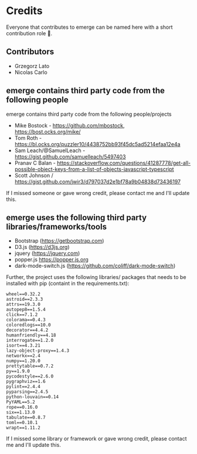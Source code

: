 Credits
=======

Everyone that contributes to emerge can be named here with a short contribution role 🥂.

## Contributors

- Grzegorz Lato
- Nicolas Carlo


## emerge contains third party code from the following people 

emerge contains third party code from the following people/projects

- Mike Bostock - https://github.com/mbostock, https://bost.ocks.org/mike/
- Tom Roth - https://bl.ocks.org/puzzler10/4438752bb93f45dc5ad5214efaa12e4a
- Sam Leach/@SamuelLeach - https://gist.github.com/samuelleach/5497403
- Pranav C Balan - https://stackoverflow.com/questions/41287778/get-all-possible-object-keys-from-a-list-of-objects-javascript-typescript
- Scott Johnson / https://gist.github.com/jwir3/d797037d2e1bf78a9b04838d73436197

If I missed someone or gave wrong credit, please contact me and I'll update this.


## emerge uses the following third party libraries/frameworks/tools

- Bootstrap (https://getbootstrap.com)
- D3.js (https://d3js.org)
- jquery (https://jquery.com)
- popper.js https://popper.js.org
- dark-mode-switch.js (https://github.com/coliff/dark-mode-switch)

Further, the project uses the following libraries/ packages that needs to be installed with pip (containt in the requirements.txt):

```
wheel==0.32.2
astroid==2.3.3
attrs==19.3.0
autopep8==1.5.4
click==7.1.2
colorama==0.4.3
coloredlogs==10.0
decorator==4.4.2
humanfriendly==4.18
interrogate==1.2.0
isort==4.3.21
lazy-object-proxy==1.4.3
networkx==2.4
numpy==1.20.0
prettytable==0.7.2
py==1.9.0
pycodestyle==2.6.0
pygraphviz==1.6
pylint==2.4.4
pyparsing==2.4.5
python-louvain==0.14
PyYAML==5.2
rope==0.16.0
six==1.13.0
tabulate==0.8.7
toml==0.10.1
wrapt==1.11.2
```

If I missed some library or framework or gave wrong credit, please contact me and I'll update this.
